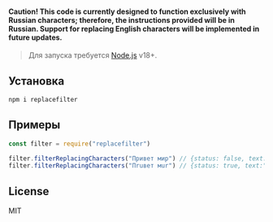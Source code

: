 #### Caution! This code is currently designed to function exclusively with Russian characters; therefore, the instructions provided will be in Russian. Support for replacing English characters will be implemented in future updates.

> Для запуска требуется [Node.js](https://nodejs.org/) v18+.
## Установка

```bash
npm i replacefilter
```

## Примеры

```javascript
const filter = require("replacefilter")

filter.filterReplacingCharacters("Привет мир") // {status: false, text: "response"}
filter.filterReplacingCharacters("Пruвeт мur") // {status: true, text:"response"}

```


## License

MIT